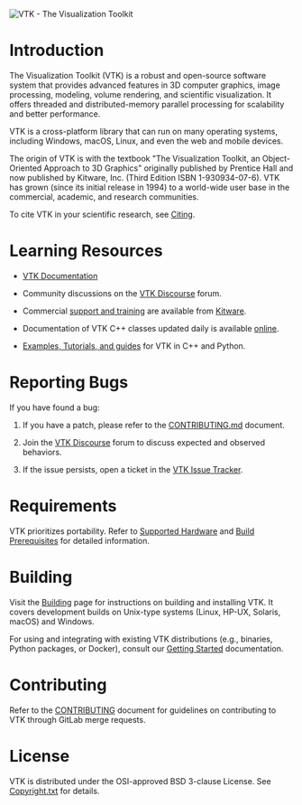 ![VTK - The Visualization Toolkit][vtk-banner]

Introduction
============

The Visualization Toolkit (VTK) is a robust and open-source software
system that provides advanced features in 3D computer graphics, image
processing, modeling, volume rendering, and scientific visualization.
It offers threaded and distributed-memory parallel processing for
scalability and better performance.

VTK is a cross-platform library that can run on many operating systems,
including Windows, macOS, Linux, and even the web and mobile devices.

The origin of VTK is with the textbook "The Visualization Toolkit, an
Object-Oriented Approach to 3D Graphics" originally published by
Prentice Hall and now published by Kitware, Inc. (Third Edition ISBN
1-930934-07-6). VTK has grown (since its initial release in 1994) to a
world-wide user base in the commercial, academic, and research
communities.

To cite VTK in your scientific research, see [Citing][vtk-citing].

Learning Resources
==================

* [VTK Documentation][vtk-docs]

* Community discussions on the [VTK Discourse][vtk-discourse] forum.

* Commercial [support and training][kitware-support]
  are available from [Kitware][].

* Documentation of VTK C++ classes updated daily is
  available [online][vtk-doxygen].

* [Examples, Tutorials, and guides][vtk-examples] for VTK in C++ and Python.

Reporting Bugs
==============

If you have found a bug:

1. If you have a patch, please refer to the [CONTRIBUTING.md][vtk-contributing] document.

2. Join the [VTK Discourse][vtk-discourse] forum to discuss expected and observed behaviors.

3. If the issue persists, open a ticket in the [VTK Issue Tracker][vtk-issues].

Requirements
============

VTK prioritizes portability. Refer to [Supported Hardware][vtk-supported-hardware]
and [Build Prerequisites][vtk-build] for detailed information.

Building
========

Visit the [Building][vtk-build] page for instructions on building and installing VTK. It covers
development builds on Unix-type systems (Linux, HP-UX, Solaris, macOS) and Windows.

For using and integrating with existing VTK distributions (e.g., binaries, Python packages, or Docker),
consult our [Getting Started][vtk-getting-started] documentation.


Contributing
============

Refer to the [CONTRIBUTING][vtk-contributing] document for guidelines on contributing
to VTK through GitLab merge requests.

License
=======

VTK is distributed under the OSI-approved BSD 3-clause License.
See [Copyright.txt][vtk-copyright] for details.


[kitware]: https://www.kitware.com/
[kitware-support]: https://www.kitware.com/support/
[vtk-banner]: vtkBanner.gif
[vtk-build]: https://docs.vtk.org/en/latest/build_instructions/index.html
[vtk-contributing]: CONTRIBUTING.md
[vtk-copyright]: Copyright.txt
[vtk-discourse]: https://discourse.vtk.org/
[vtk-doxygen]: https://www.vtk.org/doc/nightly/html
[vtk-examples]: https://examples.vtk.org
[vtk-docs]: https://docs.vtk.org/
[vtk-issues]: https://gitlab.kitware.com/vtk/vtk/-/issues
[vtk-supported-hardware]: https://docs.vtk.org/en/latest/supported_hardware.html
[vtk-citing]: https://docs.vtk.org/en/latest/about.html#citing
[vtk-getting-started]: https://docs.vtk.org/en/latest/getting_started/index.html
